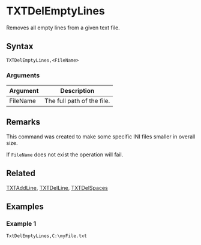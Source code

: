 # TXTDelEmptyLines

Removes all empty lines from a given text file.

## Syntax

```pebakery
TXTDelEmptyLines,<FileName>
```

### Arguments

| Argument | Description |
| --- | --- |
| FileName | The full path of the file. |

## Remarks

This command was created to make some specific INI files smaller in overall size.

If `FileName` does not exist the operation will fail.

## Related

[TXTAddLine](./TXTAddLine.md), [TXTDelLine](./TXTDelLine.md), [TXTDelSpaces](./TXTDelSpaces.md)

## Examples

### Example 1

```pebakery
TxtDelEmptyLines,C:\myFile.txt
```